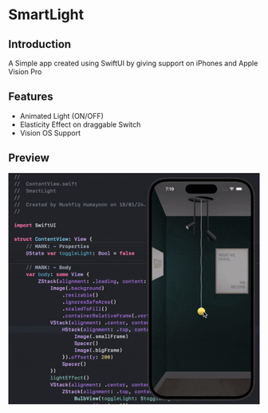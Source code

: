 # SmartLight

## Introduction
A Simple app created using SwiftUI by giving support on iPhones and Apple Vision Pro

## Features
  - Animated Light (ON/OFF)
  - Elasticity Effect on draggable Switch
  - Vision OS Support
## Preview
<p align="center">
  <img src="https://github.com/MushfiqHumayoon/AppSmartLight/blob/main/Screen/Smartlight.gif" alt="App Preview" width="600">
  
</p>
